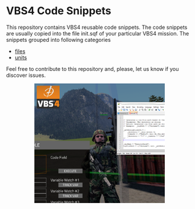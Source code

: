 # VBS4 Code Snippets

This repository contains VBS4 reusable code snippets. 
The code snippets are usually copied into the file init.sqf of your particular VBS4 mission. 
The snippets grouped into following categories
- [files](files.md)
- [units](units.md)

Feel free to contribute to this repository and, please, let us know if you discover issues.

<p align="center"><img alt="smoothing" src="https://github.com/armasuissewt/VBS4CodeSnippets/blob/main/rsc/vbs-github.png" width="70%"></p>
